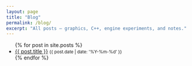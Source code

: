 ```yaml
---
layout: page
title: "Blog"
permalink: /blog/
excerpt: "All posts — graphics, C++, engine experiments, and notes."
---
```


<ul>
{% for post in site.posts %}
  <li><a href="{{ post.url | relative_url }}">{{ post.title }}</a> <small>{{ post.date | date: '%Y-%m-%d' }}</small></li>
{% endfor %}
</ul>
